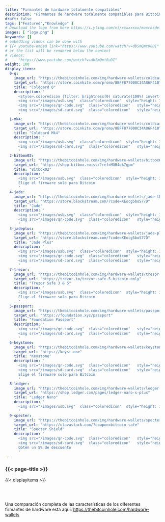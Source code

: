 ```yaml
---
title: "Firmantes de hardware totalmente compatibles"
description: "Firmantes de hardware totalmente compatibles para Bitcoin Safe"
draft: false
tags: ["Featured","Knowledge" ]
# Download the logo from here https://i.ytimg.com/vi/xxxxxxxx/maxresdefault.jpg
images: [ "logo.png" ]
keywords: []
# embedding videos can be done with 
# {{< youtube-embed link="https://www.youtube.com/watch?v=dbSmQmt0uDI" >}}
# or the list will be rendered below the content
# videos:
#   - "https://www.youtube.com/watch?v=dbSmQmt0uDI"
weight: 100
display_items:
  0-q:
    image_url: "https://thebitcoinhole.com/img/hardware-wallets/coldcard-q-thumb.webp"
    target_url: "https://store.coinkite.com/promo/8BFF877000C34A86F410"
    title: "Coldcard Q"
    description: '
      <style>.coloredicon {filter: brightness(0) saturate(100%) invert(37%) sepia(99%) saturate(667%) hue-rotate(224deg) brightness(72%) contrast(150%);}</style> 
      <img src="/images/usb.svg"  class="coloredicon"  style="height: 1.5em; margin-right: 1em; margin-bottom: 1em;" alt="USB logo">
      <img src="/images/qr-code.svg"  class="coloredicon"   style="height: 1.5em; margin-right: 1em; margin-bottom: 1em;" alt="QR logo">
      <img src="/images/sd-card.svg"  class="coloredicon"   style="height: 1.5em; margin-right: 1em; margin-bottom: 1em;" alt="SD Card logo" >
      '
  1-mk4:
    image_url: "https://thebitcoinhole.com/img/hardware-wallets/coldcard-mk4-thumb.webp"
    target_url: "https://store.coinkite.com/promo/8BFF877000C34A86F410"
    title: "Coldcard Mk4"
    description: '
      <img src="/images/usb.svg"  class="coloredicon"  style="height: 1.5em; margin-right: 1em; margin-bottom: 1em;" alt="USB logo">
      <img src="/images/sd-card.svg"  class="coloredicon"   style="height: 1.5em; margin-right: 1em; margin-bottom: 1em;" alt="SD Card logo" >
      '
  2-bitbox02:
    image_url: "https://thebitcoinhole.com/img/hardware-wallets/bitbox02-multi-thumb.webp"
    target_url: "https://shop.bitbox.swiss/?ref=MOB4dk7gpm"
    title: "Bitbox02"
    description: '
      <img src="/images/usb.svg"  class="coloredicon"  style="height: 1.5em; margin-right: 1em; margin-bottom: 1em;" alt="USB logo">
      Elige el firmware solo para Bitcoin
      '
  4-jade:
    image_url: "https://thebitcoinhole.com/img/hardware-wallets/jade-thumb.webp"
    target_url: "https://store.blockstream.com/?code=XEocg5boS77D"
    title: "Jade"
    description: '
      <img src="/images/usb.svg"  class="coloredicon"  style="height: 1.5em; margin-right: 1em; margin-bottom: 1em;" alt="USB logo">
      <img src="/images/qr-code.svg"  class="coloredicon"   style="height: 1.5em; margin-right: 1em; margin-bottom: 1em;" alt="QR logo">
      '
  3-jadeplus:
    image_url: "https://thebitcoinhole.com/img/hardware-wallets/jade-plus-metal-thumb.webp"
    target_url: "https://store.blockstream.com/?code=XEocg5boS77D"
    title: "Jade Plus"
    description: '
      <img src="/images/usb.svg"  class="coloredicon"  style="height: 1.5em; margin-right: 1em; margin-bottom: 1em;" alt="USB logo">
      <img src="/images/qr-code.svg"  class="coloredicon"   style="height: 1.5em; margin-right: 1em; margin-bottom: 1em;" alt="QR logo">
      <img src="/images/sd-card.svg"  class="coloredicon"   style="height: 1.5em; margin-right: 1em; margin-bottom: 1em;" alt="SD Card logo" >
      '
  7-trezor:
    image_url: "https://thebitcoinhole.com/img/hardware-wallets/trezor-safe-5-btconly-thumb.webp"
    target_url: "https://trezor.io/trezor-safe-5-bitcoin-only"
    title: "Trezor Safe 3 & 5"
    description: '
      <img src="/images/usb.svg"  class="coloredicon"  style="height: 1.5em; margin-right: 1em; margin-bottom: 1em;" alt="USB logo">
      Elige el firmware solo para Bitcoin
      '
  5-passport:
    image_url: "https://thebitcoinhole.com/img/hardware-wallets/passport-batch-2-thumb.webp"
    target_url: "https://foundation.xyz/passport"
    title: "Foundation Passport"
    description: '
      <img src="/images/qr-code.svg"  class="coloredicon"   style="height: 1.5em; margin-right: 1em; margin-bottom: 1em;" alt="QR logo">
      <img src="/images/sd-card.svg"  class="coloredicon"   style="height: 1.5em; margin-right: 1em; margin-bottom: 1em;" alt="SD Card logo" >
      '
  6-keystone:
    image_url: "https://thebitcoinhole.com/img/hardware-wallets/keystone-3-pro-thumb.webp"
    target_url: "https://keyst.one"
    title: "Keystone"
    description: '
      <img src="/images/qr-code.svg"  class="coloredicon"   style="height: 1.5em; margin-right: 1em; margin-bottom: 1em;" alt="QR logo">
      <img src="/images/sd-card.svg"  class="coloredicon"   style="height: 1.5em; margin-right: 1em; margin-bottom: 1em;" alt="SD Card logo" >
      Elige el firmware solo para Bitcoin
      '
  8-ledger:
    image_url: "https://thebitcoinhole.com/img/hardware-wallets/ledger-nano-x-thumb.webp"
    target_url: "https://shop.ledger.com/pages/ledger-nano-s-plus"
    title: "Ledger Nano"
    description: '
      <img src="/images/usb.svg"  class="coloredicon"  style="height: 1.5em; margin-right: 1em; margin-bottom: 1em;" alt="USB logo">
      '
  9-specter:
    image_url: "https://thebitcoinhole.com/img/hardware-wallets/specter-diy-thumb.webp"
    target_url: "https://clavastack.com/?coupon=bitcoin-safe"
    title: "Specter Shield"
    description: '
      <img src="/images/qr-code.svg"  class="coloredicon"   style="height: 1.5em; margin-right: 1em; margin-bottom: 1em;" alt="QR logo">
      <img src="/images/sd-card.svg"  class="coloredicon"   style="height: 1.5em; margin-right: 1em; margin-bottom: 1em;" alt="SD Card logo" >
      Obtén un 5% de descuento
      '
---
```


### {{< page-title >}}  

{{< displayitems >}}

 <br><br> 

Una comparación completa de las características de los diferentes firmantes de hardware está aquí: https://thebitcoinhole.com/hardware-wallets
